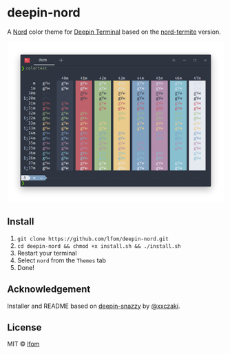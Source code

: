 # deepin-nord
A [Nord](https://www.nordtheme.com/) color theme for [Deepin Terminal](https://github.com/linuxdeepin/deepin-terminal) based on the [nord-termite](https://github.com/arcticicestudio/nord-termite) version.

![Screenshot](screenshot.png)


## Install

1) `git clone https://github.com/lfom/deepin-nord.git`
2) `cd deepin-nord && chmod +x install.sh && ./install.sh`
3) Restart your terminal
4) Select `nord` from the `Themes` tab
5) Done!


## Acknowledgement
Installer and README based on [deepin-snazzy](https://github.com/xxczaki/deepin-snazzy) by [@xxczaki](https://github.com/xxczaki).


## License

MIT © [lfom](https://lfom.tk)